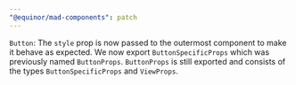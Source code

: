 ```yaml
---
"@equinor/mad-components": patch
---
```


`Button`: The `style` prop is now passed to the outermost component to make it behave as expected.
We now export `ButtonSpecificProps` which was previously named `ButtonProps`. `ButtonProps` is still
exported and consists of the types `ButtonSpecificProps` and `ViewProps`.
